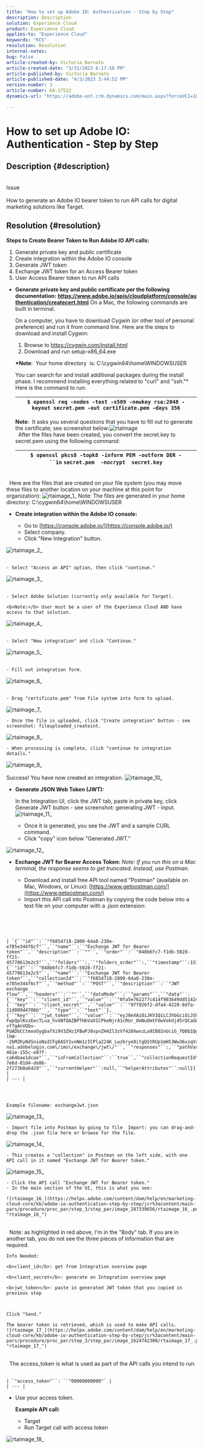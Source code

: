 ```yaml
---
title: "How to set up Adobe IO: Authentication - Step by Step"
description: Description
solution: Experience Cloud
product: Experience Cloud
applies-to: "Experience Cloud"
keywords: "KCS"
resolution: Resolution
internal-notes: 
bug: False
article-created-by: Victoria Barnato
article-created-date: "3/31/2023 6:17:58 PM"
article-published-by: Victoria Barnato
article-published-date: "4/3/2023 3:44:52 PM"
version-number: 3
article-number: KA-17522
dynamics-url: "https://adobe-ent.crm.dynamics.com/main.aspx?forceUCI=1&pagetype=entityrecord&etn=knowledgearticle&id=68443d5a-f0cf-ed11-b597-6045bd006079"

---
```

# How to set up Adobe IO: Authentication - Step by Step

## Description {#description}

<br>Issue<br><br>
How to generate an Adobe IO bearer token to run API calls for digital marketing solutions like Target.


## Resolution {#resolution}

<b>Steps to Create Bearer Token to Run Adobe IO API calls:</b>
1. Generate private key and public certificate
2. Create integration within the Adobe IO console
3. Generate JWT token
4. Exchange JWT token for an Access Bearer token
5. User Access Bearer token to run API calls




- <b>Generate private key and public certificate per the following documentation:</b> <b>https://www.adobe.io/apis/cloudplatform/console/authentication/createcert.html</b>
    On a Mac, the following commands are built in terminal. 

    On a computer, you have to download Cygwin (or other tool of personal preference) and run it from command line. Here are the steps to download and install Cygwin:

    1. Browse to https://cygwin.com/install.html
    2. Download and run setup-x86_64.exe

    <b>*Note</b>:  Your home directory  is: C:\cygwin64\home\WINDOWSUSER

    You can search for and install additional packages during the install phase. I recommend installing everything related to "curl" and "ssh."*
    Here is the command to run:


    | `$ openssl req -nodes -text -x509 -newkey rsa:2048 -keyout secret.pem -out certificate.pem -days 356` |
    | --- |



    
    <b>Note</b>:  It asks you several questions that you have to fill out to generate the certificate; see screenshot below:![rtaImage](https://helpx.adobe.com/content/dam/help/en/marketing-cloud-core/kb/adobe-io-authentication-step-by-step/jcr%3acontent/main-pars/procedure/proc_par/step_0/step_par/image/rtaImage.png "rtaImage")
<br>     After the files have been created, you convert the secret.key to secret.pem using the following command:


    | `$ openssl pkcs8 -topk8 -inform PEM -outform DER -``in` `secret.pem  -nocrypt  secret.key` |
    | --- |

<br>     Here are the files that are created on your file system (you may move these files to another location on your machine at this point for organization):
![rtaimage_1_](https://helpx.adobe.com/content/dam/help/en/marketing-cloud-core/kb/adobe-io-authentication-step-by-step/jcr%3acontent/main-pars/procedure/proc_par/step_0/step_par/image_747173003/rtaimage_1_.png "rtaimage_1_")    Note:
    The files are generated in your home directory: C:\cygwin64\home\WINDOWSUSER


- <b>Create integration within the Adobe IO console:</b>

    - Go to [https://console.adobe.io/](https://console.adobe.io/)
    - Select company.
    - Click "New Integration" button.

![rtaimage_2_](https://helpx.adobe.com/content/dam/help/en/marketing-cloud-core/kb/adobe-io-authentication-step-by-step/jcr%3acontent/main-pars/procedure/proc_par/step_1/step_par/image/rtaimage_2_.png "rtaimage_2_")<br>     

    - Select "Access an API" option, then click "continue."

![rtaimage_3_](https://helpx.adobe.com/content/dam/help/en/marketing-cloud-core/kb/adobe-io-authentication-step-by-step/jcr%3acontent/main-pars/procedure/proc_par/step_1/step_par/image_374011898/rtaimage_3_.png "rtaimage_3_")<br>     

    - Select Adobe Solution (currently only available for Target).

    <b>Note:</b> User must be a user of the Experience Cloud AND have access to that solution.
![rtaimage_4_](https://helpx.adobe.com/content/dam/help/en/marketing-cloud-core/kb/adobe-io-authentication-step-by-step/jcr%3acontent/main-pars/procedure/proc_par/step_1/step_par/image_1407429561/rtaimage_4_.png "rtaimage_4_")<br>     

    - Select "New integration" and click "Continue."

![rtaimage_5_](https://helpx.adobe.com/content/dam/help/en/marketing-cloud-core/kb/adobe-io-authentication-step-by-step/jcr%3acontent/main-pars/procedure/proc_par/step_1/step_par/image_1811594053/rtaimage_5_.png "rtaimage_5_")<br>     

    - Fill out integration form.

![rtaimage_6_](https://helpx.adobe.com/content/dam/help/en/marketing-cloud-core/kb/adobe-io-authentication-step-by-step/jcr%3acontent/main-pars/procedure/proc_par/step_1/step_par/image_559705621/rtaimage_6_.png "rtaimage_6_")<br>     

    - Drag "certificate.pem" from file system into form to upload.

    
![rtaimage_7_](https://helpx.adobe.com/content/dam/help/en/marketing-cloud-core/kb/adobe-io-authentication-step-by-step/jcr%3acontent/main-pars/procedure/proc_par/step_1/step_par/image_1707339822/rtaimage_7_.png "rtaimage_7_")    
    

    - Once the file is uploaded, click "Create integration" button - see screenshot: fileuploaded_createint.

![rtaimage_8_](https://helpx.adobe.com/content/dam/help/en/marketing-cloud-core/kb/adobe-io-authentication-step-by-step/jcr%3acontent/main-pars/procedure/proc_par/step_1/step_par/image_282868645/rtaimage_8_.png "rtaimage_8_")    
    

    - When processing is complete, click "continue to integration details."

    
![rtaimage_9_](https://helpx.adobe.com/content/dam/help/en/marketing-cloud-core/kb/adobe-io-authentication-step-by-step/jcr%3acontent/main-pars/procedure/proc_par/step_1/step_par/image_1642793077/rtaimage_9_.png "rtaimage_9_")<br>     
    Success! You have now created an integration.
![rtaimage_10_](https://helpx.adobe.com/content/dam/help/en/marketing-cloud-core/kb/adobe-io-authentication-step-by-step/jcr%3acontent/main-pars/procedure/proc_par/step_1/step_par/image_378374931/rtaimage_10_.png "rtaimage_10_")


- <b>Generate JSON Web Token (JWT):</b>
    
    In the Integration UI, click the JWT tab, paste in private key, click Generate JWT button - see screenshot: generating JWT - input.
![rtaimage_11_](https://helpx.adobe.com/content/dam/help/en/marketing-cloud-core/kb/adobe-io-authentication-step-by-step/jcr%3acontent/main-pars/procedure/proc_par/step_2/step_par/image/rtaimage_11_.png "rtaimage_11_") 
    - Once it is generated, you see the JWT and a sample CURL command.
    - Click "copy" icon below "Generated JWT."

![rtaimage_12_](https://helpx.adobe.com/content/dam/help/en/marketing-cloud-core/kb/adobe-io-authentication-step-by-step/jcr%3acontent/main-pars/procedure/proc_par/step_2/step_par/image_861805817/rtaimage_12_.png "rtaimage_12_")


- <b>Exchange JWT for Bearer Access Token:</b>
    *Note: If you run this on a Mac terminal, the response seems to get truncated. Instead, use Postman.*

    - Download and install free API tool named "Postman" (available on Mac, Windows, or Linux): [https://www.getpostman.com/](https://www.getpostman.com/)
    - Import this API call into Postman by copying the code below into a text file on your computer with a .json extension:

<br> <br> <br>

    | `{``"id"``:``"f6854718-2800-64a8-238e-e785e344f6cf"``,``"name"``:``"Exchange JWT for Bearer token"``,``"description"``:``""``,``"order"``:``"048b6fc7-f1db-5028-ff21-45778613e2c5"``,``"folders"``:,``"folders_order"``:,``"timestamp"``:1516812553075,``"owner"``:``"860614"``,``"public"``:``false``,``"events"``:,``"variables"``:,``"auth"``:null,``"requests"``:{``"id"``:``"048b6fc7-f1db-5028-ff21-45778613e2c5"``,``"name"``:``"Exchange JWT for Bearer token"``,``"collectionId"``:``"f6854718-2800-64a8-238e-e785e344f6cf"``,``"method"``:``"POST"``,``"description"``:``"JWT exchange flow"``,``"headers"``:``""``,``"dataMode"``:``"params"``,``"data"``:{``"key"``:``"client_id"``,``"value"``:``"0fa5e762277c414f903649dd51424ac6"``,``"type"``:``"text"``},{``"key"``:``"client_secret"``,``"value"``:``"9ff026f2-dfa4-4228-8dfa-11d809d4706b"``,``"type"``:``"text"``},{``"key"``:``"jwt_token"``,``"value"``:``"eyJ0eXAiOiJKV1QiLCJhbGciOiJSUzI1NiJ9.eyJleHAiOjE0ODg4ODMzMzIsImlzcyI6IjY1NzhBNTU0NTZFODRFMjQ3RjAwMDEwMUBBZG9iZU9yZyIsInN1YiI6IjlDQjEyOTlENThCM0VDNkYwQTQ5NUM3RkB0ZWNoYWNjdC5hZG9iZS5jb20iLCJhdWQiOiJodHRwczovL2ltcy1uYTEuYWRvYmVsb2dpbi5jb20vYy8wZmE1ZTc2MjI3N2M0MTRmOTAzNjQ5ZGQ1MTQyNGFjNiIsImh0dHBzOi8vaW1zLW5hMS5hZG9iZWxvZ2luLmNvbS9zL2VudF9zbWFydGNvbnRlbnRfc2RrIjp0cnVlfQ.LwiDDjhwUfZ2ap89vfWd2ZVnfG-FwpQplKvzEecTLua_hvGNfQAZBPTHbVaXICPkeNjr41cRUr_OmNuOmtFOwVokUjd5rQCaGOqBNWWKPAyAAdXhBdE05oFa2Gar6adytKv-vf7gAnVQbv-PUADbCCtmxoOygbafXi9V3ZHz1FBwPJ8vpnZH4Il3zVf420XwnzLa9IB02nUciG_fQ0b1Qgj429Yi7m-lhW--2bMZKyNdSnioNaICFg6ASY1vnNm1zICPla224K_Lwzbrye8itgQStRUp1mH53Ww36xzqVxNIYLQCEoI9qxAJlR0HQhaXeSPrU9PmcExIyKBim2CZzg"``,``"type"``:``"text"``},``"rawModeData"``:``""``,``"url"``:``"https:\/\/ims-na1.adobelogin.com\/ims\/exchange\/jwt\/"``,``"responses"``:,``"pathVariableData"``:,``"queryParams"``:,``"headerData"``:,``"auth"``:null,``"collection_id"``:``"08283cc0-461e-155c-e07f-ca64bae1dcae"``,``"isFromCollection"``:``true``,``"collectionRequestId"``:``"29f7fc5f-7e6d-01d4-de86-2f273b8a6429"``,``"currentHelper"``:null,``"helperAttributes"``:null}}` |
    | --- |



    
    Example filename: exchangeJwt.json
![rtaimage_13_](https://helpx.adobe.com/content/dam/help/en/marketing-cloud-core/kb/adobe-io-authentication-step-by-step/jcr%3acontent/main-pars/procedure/proc_par/step_3/step_par/image/rtaimage_13_.png "rtaimage_13_")

    

    - Import file into Postman by going to file  Import: you can drag-and-drop the .json file here or browse for the file.

![rtaimage_14_](https://helpx.adobe.com/content/dam/help/en/marketing-cloud-core/kb/adobe-io-authentication-step-by-step/jcr%3acontent/main-pars/procedure/proc_par/step_3/step_par/image_635611899/rtaimage_14_.png "rtaimage_14_")

    

    - This creates a "collection" in Postman on the left side, with one API call in it named "Exchange JWT for Bearer token."

![rtaimage_15_](https://helpx.adobe.com/content/dam/help/en/marketing-cloud-core/kb/adobe-io-authentication-step-by-step/jcr%3acontent/main-pars/procedure/proc_par/step_3/step_par/image_755147621/rtaimage_15_.png "rtaimage_15_")

    

    - Click the API call "Exchange JWT for Bearer token."
    - In the main section of the UI, this is what you see:

    ![rtaimage_16_](https://helpx.adobe.com/content/dam/help/en/marketing-cloud-core/kb/adobe-io-authentication-step-by-step/jcr%3acontent/main-pars/procedure/proc_par/step_3/step_par/image_287339656/rtaimage_16_.png "rtaimage_16_")
<br>     Note: as highlighted in red above, I'm in the "Body" tab. If you are in another tab, you do not see the three pieces of information that are required.

    

    Info Needed:

    <b>client_id</b>: get from Integration overview page

    <b>client_secret</b>: generate on Integration overview page

    <b>jwt_token</b>: paste in generated JWT token that you copied in previous step

    

    Click "Send."

    The bearer token is retrieved, which is used to make API calls.
    ![rtaimage_17_](https://helpx.adobe.com/content/dam/help/en/marketing-cloud-core/kb/adobe-io-authentication-step-by-step/jcr%3acontent/main-pars/procedure/proc_par/step_3/step_par/image_1624742308/rtaimage_17_.png "rtaimage_17_")
<br>     The access_token is what is used as part of the API calls you intend to run.
<br> <br>    


    | `"access_token"``: ``"00000000000"` |
    | --- |


- Use your access token.

    
    <b>Example API call:</b>

    - Target
    - Run Target call with access token

![rtaimage_18_](https://helpx.adobe.com/content/dam/help/en/marketing-cloud-core/kb/adobe-io-authentication-step-by-step/jcr%3acontent/main-pars/procedure/proc_par/step_4/step_par/image/rtaimage_18_.png "rtaimage_18_")



